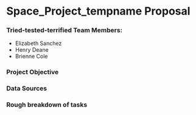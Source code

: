 # Space_Project_tempname Proposal

### Tried-tested-terrified Team Members:
- Elizabeth Sanchez
- Henry Deane
- Brienne Cole

### Project Objective


### Data Sources


### Rough breakdown of tasks

